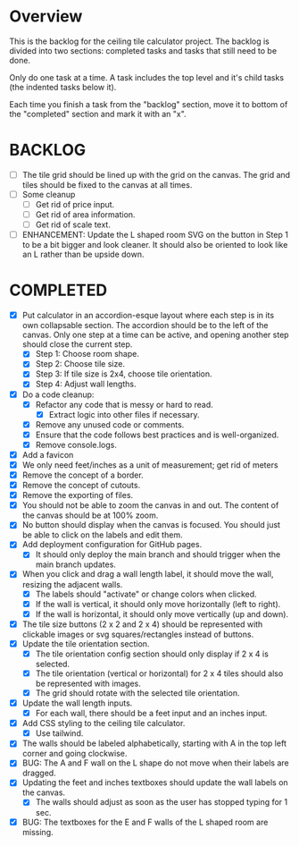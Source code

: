 # Overview

This is the backlog for the ceiling tile calculator project. The backlog is divided into two sections: completed tasks
and tasks that still need to be done.

Only do one task at a time. A task includes the top level and it's child tasks (the indented tasks below it).

Each time you finish a task from the "backlog" section, move it to bottom of the "completed" section and mark it with
an "x".

# BACKLOG

* [ ] The tile grid should be lined up with the grid on the canvas. The grid and tiles should be fixed to the canvas at
  all times.
* [ ] Some cleanup
    * [ ] Get rid of price input.
    * [ ] Get rid of area information.
    * [ ] Get rid of scale text.
* [ ] ENHANCEMENT: Update the L shaped room SVG on the button in Step 1 to be a bit bigger and look cleaner. It should
  also be oriented to look like an L rather than be upside down.

# COMPLETED

* [x] Put calculator in an accordion-esque layout where each step is in its own collapsable section. The accordion
  should be to the left of the canvas. Only one step at a time can be active, and opening another step should close the
  current step.
    * [x] Step 1: Choose room shape.
    * [x] Step 2: Choose tile size.
    * [x] Step 3: If tile size is 2x4, choose tile orientation.
    * [x] Step 4: Adjust wall lengths.
* [x] Do a code cleanup:
    * [x] Refactor any code that is messy or hard to read.
        * [x] Extract logic into other files if necessary.
    * [x] Remove any unused code or comments.
    * [x] Ensure that the code follows best practices and is well-organized.
    * [x] Remove console.logs.
* [x] Add a favicon
* [x] We only need feet/inches as a unit of measurement; get rid of meters
* [x] Remove the concept of a border.
* [x] Remove the concept of cutouts.
* [x] Remove the exporting of files.
* [x] You should not be able to zoom the canvas in and out. The content of the canvas should be at 100% zoom.
* [x] No button should display when the canvas is focused. You should just be able to click on the labels and edit them.
* [x] Add deployment configuration for GitHub pages.
    * [x] It should only deploy the main branch and should trigger when the main branch updates.
* [x] When you click and drag a wall length label, it should move the wall, resizing the adjacent walls.
    * [x] The labels should "activate" or change colors when clicked.
    * [x] If the wall is vertical, it should only move horizontally (left to right).
    * [x] If the wall is horizontal, it should only move vertically (up and down).
* [x] The tile size buttons (2 x 2 and 2 x 4) should be represented with clickable images or svg squares/rectangles
  instead of buttons.
* [x] Update the tile orientation section.
    * [x] The tile orientation config section should only display if 2 x 4 is selected.
    * [x] The tile orientation (vertical or horizontal) for 2 x 4 tiles should also be represented with images.
    * [x] The grid should rotate with the selected tile orientation.
* [x] Update the wall length inputs.
    * [x] For each wall, there should be a feet input and an inches input.
* [x] Add CSS styling to the ceiling tile calculator.
    * [x] Use tailwind.
* [x] The walls should be labeled alphabetically, starting with A in the top left corner and going clockwise.
* [x] BUG: The A and F wall on the L shape do not move when their labels are dragged.
* [x] Updating the feet and inches textboxes should update the wall labels on the canvas.
    * [x] The walls should adjust as soon as the user has stopped typing for 1 sec.
* [x] BUG: The textboxes for the E and F walls of the L shaped room are missing.
